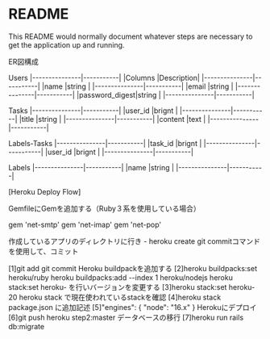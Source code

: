 # README

This README would normally document whatever steps are necessary to get the
application up and running.

ER図構成

Users
 |---------------|-----------|
 |Columns        |Description|
 |---------------|-----------|
 |name           |string     |
 |---------------|-----------|
 |email          |string     |
 |---------------|-----------|
 |password_digest|string     |
 |---------------|-----------|

Tasks
 |---------------|-----------|
 |user_id        |brignt     |
 |---------------|-----------|
 |title          |string     |
 |---------------|-----------|
 |content        |text       |
 |---------------|-----------|

Labels-Tasks
 |---------------|-----------|
 |task_id        |brignt     |
 |---------------|-----------|
 |user_id        |brignt     |
 |---------------|-----------|

Labels 
 |---------------|-----------|
 |name           |string     |
 |---------------|-----------| 
 


 [Heroku Deploy Flow]

 GemfileにGemを追加する（Ruby３系を使用している場合）

 gem 'net-smtp'
 gem 'net-imap'
 gem 'net-pop'

 作成しているアプリのディレクトリに行き - heroku create git commitコマンドを使用して、コミット

[1]git add 
   git commit 
   Heroku buildpackを追加する
[2]heroku buildpacks:set heroku/ruby 
   heroku buildpacks:add --index 1 heroku/nodejs
   heroku stack:set heroku- を行いバージョンを変更する
[3]heroku stack:set heroku-20
   heroku stack で現在使われているstackを確認
[4]heroku stack
   package.json に追加記述
[5]"engines": { "node": "16.x" }
   Herokuにデプロイ
[6]git push heroku step2:master
   データベースの移行
[7]heroku run rails db:migrate
